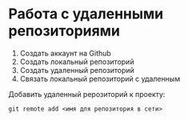 #  Работа с удаленными репозиториями

1. Создать аккаунт на Github
2. Создать локальный репозиторий  
3. Создать удаленный репозиторий
4. Связать локальный репозиторий с удаленным

 Добавить удаленный рерозиторий к проекту:
 ```
 git remote add <имя для репозитория в сети>
 ```